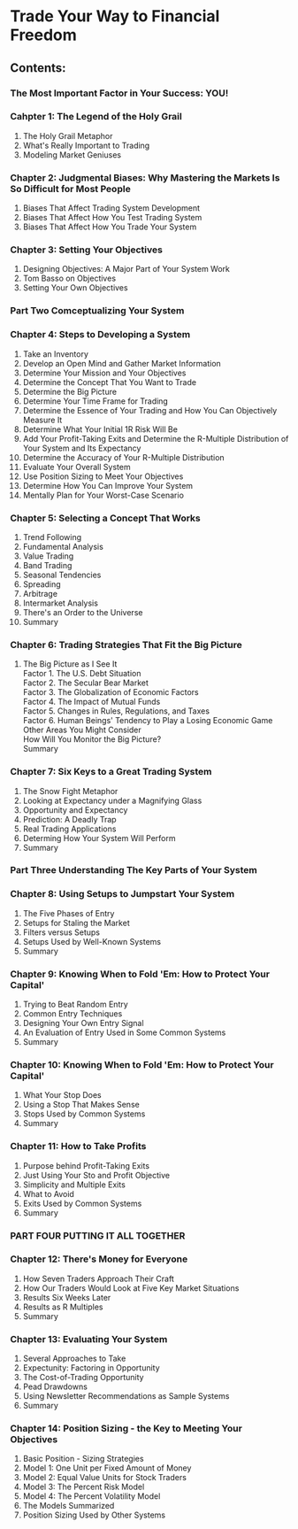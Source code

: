 # Trade Your Way to Financial Freedom

## Contents:

### The Most Important Factor in Your Success: YOU!

### Cahpter 1: The Legend of the Holy Grail

1. The Holy Grail Metaphor
2. What's Really Important to Trading
3. Modeling Market Geniuses

### Chapter 2: Judgmental Biases: Why Mastering the Markets Is So Difficult for Most People

1. Biases That Affect Trading System Development   
2. Biases That Affect How You Test Trading System   
3. Biases That Affect How You Trade Your System   

### Chapter 3: Setting Your Objectives

1. Designing Objectives: A Major Part of Your System Work    
2. Tom Basso on Objectives   
3. Setting Your Own Objectives   

### Part Two Comceptualizing Your System
### Chapter 4: Steps to Developing a System

1. Take an Inventory   
2. Develop an Open Mind and Gather Market Information   
3. Determine Your Mission and Your Objectives   
4. Determine the Concept That You Want to Trade   
5. Determine the Big Picture   
6. Determine Your Time Frame for Trading   
7. Determine the Essence of Your Trading and How You Can Objectively Measure It   
8. Determine What Your Initial 1R Risk Will Be   
9. Add Your Profit-Taking Exits and Determine the R-Multiple Distribution of Your System and Its Expectancy   
10. Determine the Accuracy of Your R-Multiple Distribution   
11. Evaluate Your Overall System   
12. Use Position Sizing to Meet Your Objectives   
13. Determine How You Can Improve Your System   
14. Mentally Plan for Your Worst-Case Scenario   

### Chapter 5: Selecting a Concept That Works

1. Trend Following   
2. Fundamental Analysis   
3. Value Trading   
4. Band Trading   
5. Seasonal Tendencies   
6. Spreading   
7. Arbitrage   
8. Intermarket Analysis   
9. There's an Order to the Universe   
10. Summary   

### Chapter 6: Trading Strategies That Fit the Big Picture

1. The Big Picture as I See It   
Factor 1. The U.S. Debt Situation   
Factor 2. The Secular Bear Market   
Factor 3. The Globalization of Economic Factors   
Factor 4. The Impact of Mutual Funds   
Factor 5. Changes in Rules, Regulations, and Taxes   
Factor 6. Human Beings' Tendency to Play a Losing Economic Game   
Other Areas You Might Consider   
How Will You Monitor the Big Picture?   
Summary   

### Chapter 7: Six Keys to a Great Trading System   

1. The Snow Fight Metaphor   
2. Looking at Expectancy under a Magnifying Glass   
3. Opportunity and Expectancy   
4. Prediction: A Deadly Trap   
5. Real Trading Applications   
6. Determing How Your System Will Perform   
7. Summary   


### Part Three Understanding The Key Parts of Your System   

### Chapter 8: Using Setups to Jumpstart Your System

1. The Five Phases of Entry   
2. Setups for Staling the Market   
3. Filters versus Setups   
4. Setups Used by Well-Known Systems   
5. Summary  

### Chapter 9: Knowing When to Fold 'Em: How to Protect Your Capital'   

1. Trying to Beat Random Entry   
2. Common Entry Techniques   
3. Designing Your Own Entry Signal   
4. An Evaluation of Entry Used in Some Common Systems   
5. Summary   

### Chapter 10: Knowing When to Fold 'Em: How to Protect Your Capital'   

1. What Your Stop Does   
2. Using a Stop That Makes Sense    
3. Stops Used by Common Systems   
4. Summary   


### Chapter 11: How to Take Profits   

1. Purpose behind Profit-Taking Exits
2. Just Using Your Sto and Profit Objective    
3. Simplicity and Multiple Exits   
4. What to Avoid   
5. Exits Used by Common Systems   
6. Summary   


### PART FOUR PUTTING IT ALL TOGETHER   

### Chapter 12: There's Money for Everyone   

1. How Seven Traders Approach Their Craft   
2. How Our Traders Would Look at Five Key Market Situations   
3. Results Six Weeks Later   
4. Results as R Multiples   
5. Summary   

### Chapter 13: Evaluating Your System   

1. Several Approaches to Take    
2. Expectunity: Factoring in Opportunity   
3. The Cost-of-Trading Opportunity  
4. Pead Drawdowns   
5. Using Newsletter Recommendations as Sample Systems   
6. Summary   

### Chapter 14: Position Sizing - the Key to Meeting Your Objectives   

1. Basic Position - Sizing Strategies   
2. Model 1: One Unit per Fixed Amount of Money   
3. Model 2: Equal Value Units for Stock Traders   
4. Model 3: The Percent Risk Model   
5. Model 4: The Percent Volatility Model   
6. The Models Summarized   
7. Position Sizing Used by Other Systems   



